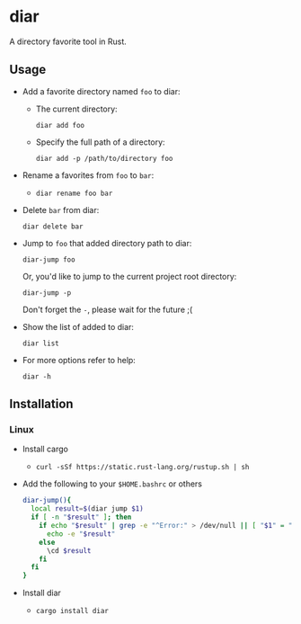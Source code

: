 # diar

A directory favorite tool in Rust.

## Usage

- Add a favorite directory named `foo` to diar:

  - The current directory:

    `diar add foo`

  - Specify the full path of a directory:
    
    `diar add -p /path/to/directory foo`

- Rename a favorites from `foo` to `bar`:

  - `diar rename foo bar`

- Delete `bar` from diar:
  
  `diar delete bar`

- Jump to `foo` that added directory path to diar:

  `diar-jump foo`

  Or, you'd like to jump to the current project root directory:

  `diar-jump -p`

  Don't forget the `-`, please wait for the future ;(

- Show the list of added to diar:

  `diar list`

- For more options refer to help:

  `diar -h`

## Installation

### Linux

- Install cargo

  - `curl -sSf https://static.rust-lang.org/rustup.sh | sh`

- Add the following to your `$HOME.bashrc` or others

  ```bash
  diar-jump(){
    local result=$(diar jump $1)
    if [ -n "$result" ]; then
      if echo "$result" | grep -e "^Error:" > /dev/null || [ "$1" = "-h" ]; then
        echo -e "$result"
      else
        \cd $result
      fi
    fi
  }
  ```

- Install diar

  - `cargo install diar`
